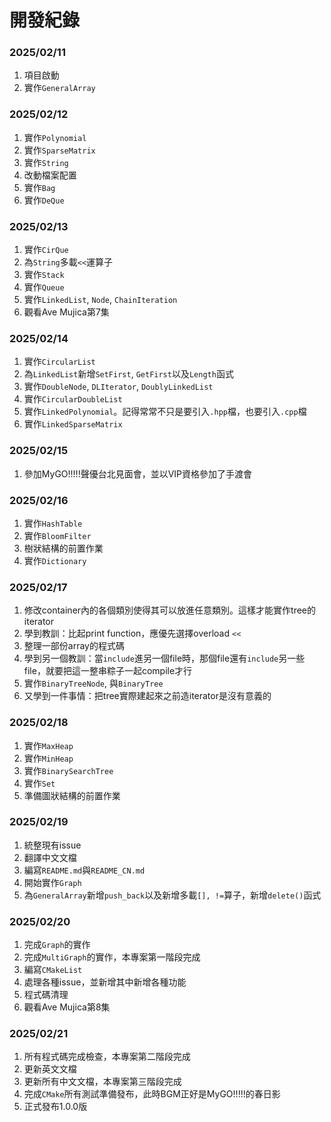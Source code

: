 # 開發紀錄

### 2025/02/11
1. 項目啟動
2. 實作`GeneralArray`

### 2025/02/12
1. 實作`Polynomial`
2. 實作`SparseMatrix`
3. 實作`String`
4. 改動檔案配置
5. 實作`Bag`
6. 實作`DeQue`

### 2025/02/13
1. 實作`CirQue`
2. 為`String`多載`<<`運算子
3. 實作`Stack`
4. 實作`Queue`
5. 實作`LinkedList`, `Node`, `ChainIteration`
6. 觀看Ave Mujica第7集

### 2025/02/14
1. 實作`CircularList`
2. 為`LinkedList`新增`SetFirst`, `GetFirst`以及`Length`函式
3. 實作`DoubleNode`, `DLIterator`, `DoublyLinkedList`
4. 實作`CircularDoubleList`
5. 實作`LinkedPolynomial`。記得常常不只是要引入`.hpp`檔，也要引入`.cpp`檔
6. 實作`LinkedSparseMatrix`

### 2025/02/15
1. 參加MyGO!!!!!聲優台北見面會，並以VIP資格參加了手渡會

### 2025/02/16
1. 實作`HashTable`
2. 實作`BloomFilter`
3. 樹狀結構的前置作業
4. 實作`Dictionary`

### 2025/02/17
1. 修改container內的各個類別使得其可以放進任意類別。這樣才能實作tree的iterator
2. 學到教訓：比起print function，應優先選擇overload `<<`
3. 整理一部份array的程式碼
4. 學到另一個教訓：當`include`進另一個file時，那個file還有`include`另一些file，就要把這一整串粽子一起compile才行
5. 實作`BinaryTreeNode`, 與`BinaryTree`
6. 又學到一件事情：把tree實際建起來之前造iterator是沒有意義的
   
### 2025/02/18
1. 實作`MaxHeap`
2. 實作`MinHeap`
3. 實作`BinarySearchTree`
4. 實作`Set`
5. 準備圖狀結構的前置作業

### 2025/02/19
1. 統整現有issue
2. 翻譯中文文檔
3. 編寫`README.md`與`README_CN.md`
4. 開始實作`Graph`
5. 為`GeneralArray`新增`push_back`以及新增多載`[], !=`算子，新增`delete()`函式

### 2025/02/20
1. 完成`Graph`的實作
2. 完成`MultiGraph`的實作，本專案第一階段完成
3. 編寫`CMakeList`
4. 處理各種issue，並新增其中新增各種功能
5. 程式碼清理
6. 觀看Ave Mujica第8集

### 2025/02/21
1. 所有程式碼完成檢查，本專案第二階段完成
2. 更新英文文檔
3. 更新所有中文文檔，本專案第三階段完成
4. 完成`CMake`所有測試準備發布，此時BGM正好是MyGO!!!!!的春日影
5. 正式發布1.0.0版
